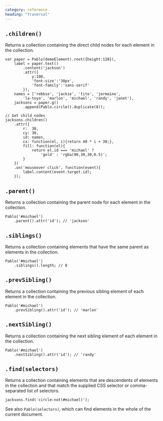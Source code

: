 ```yaml
---
category: reference
heading: "Traversal"
---
```



`.children()`
-------------

Returns a collection containing the direct child nodes for each element in the collection.

	var paper = Pablo(demoElement).root({height:120}),
	    label = paper.text()
	    	.content('jackson')
	    	.attr({
		    	y:100,
				'font-size':'30px',
				'font-family':'sans-serif'
			}),
		names = ['rebbie', 'jackie', 'tito', 'jermaine',
			'la-toya', 'marlon', 'michael', 'randy', 'janet'],
		jacksons = paper.g()
			.append(Pablo.circle().duplicate(8));

	// Get child nodes
	jacksons.children()
	    .attr({
	    	r:  30,
			cy: 30,
	    	id: names,
			cx: function(el, i){return 40 * i + 30;},
			fill: function(el){
				return el.id === 'michael' ?
					'gold' : 'rgba(90,30,30,0.5)';
			}
		})
		.on('mouseover click', function(event){
			label.content(event.target.id);
		});

	
`.parent()`
-----------

Returns a collection containing the parent node for each element in the collection.

	Pablo('#michael')
		.parent().attr('id'); // 'jackson'

	
`.siblings()`
-------------

Returns a collection containing elements that have the same parent as elements in the collection.

	Pablo('#michael')
		.siblings().length; // 8

	
`.prevSibling()`
----------------

Returns a collection containing the previous sibling element of each element in the collection.

	Pablo('#michael')
		.prevSibling().attr('id'); // 'marlon'

	
`.nextSibling()`
----------------

Returns a collection containing the next sibling element of each element in the collection.

	Pablo('#michael')
		.nextSibling().attr('id'); // 'randy'

	
`.find(selectors)`
------------------

Returns a collection containing elements that are descendents of elements in the collection and that match the supplied CSS selector or comma-separated list of selectors.

	jacksons.find('circle:not(#michael)');

See also `Pablo(selectors)`, which can find elements in the whole of the current document.